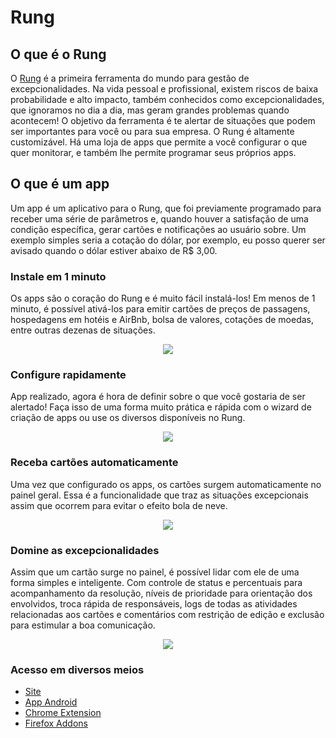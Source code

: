 # Rung

## O que é o Rung

O [Rung](https://www.rung.com.br) é a primeira ferramenta do mundo para gestão de excepcionalidades.
Na vida pessoal e profissional, existem riscos de baixa probabilidade e alto impacto, também conhecidos como excepcionalidades, que ignoramos no dia a dia, mas geram grandes problemas quando acontecem! O objetivo da ferramenta é te alertar de situações que podem ser importantes
para você ou para sua empresa. O Rung é altamente customizável. Há uma loja
de apps que permite a você configurar o que quer monitorar, e também lhe
permite programar seus próprios apps.

## O que é um app

Um app é um aplicativo para o Rung, que foi previamente programado
para receber uma série de parâmetros e, quando houver a satisfação de
uma condição específica, gerar cartões e notificações ao usuário sobre. Um exemplo
simples seria a cotação do dólar, por exemplo, eu posso querer ser avisado
quando o dólar estiver abaixo de R$ 3,00.

### Instale em 1 minuto

Os apps são o coração do Rung e é muito fácil instalá-los! Em menos de 1 minuto, é possível ativá-los para emitir cartões de preços de passagens, hospedagens em hotéis e AirBnb, bolsa de valores, cotações de moedas, entre outras dezenas de situações.

<p align="center">
<img src="https://www.rung.com.br/imgs/como-funciona-1-pt-br.jpg">
</p>

### Configure rapidamente
App realizado, agora é hora de definir sobre o que você gostaria de ser alertado! Faça isso de uma forma muito prática e rápida com o wizard de criação de apps ou use os diversos disponíveis no Rung.

<p align="center">
<img src="https://www.rung.com.br/imgs/como-funciona-2-pt-br.jpg">
</p>

### Receba cartões automaticamente
Uma vez que configurado os apps, os cartões surgem automaticamente no painel geral. Essa é a funcionalidade que traz as situações excepcionais assim que ocorrem para evitar o efeito bola de neve.

<p align="center">
<img src="https://www.rung.com.br/imgs/como-funciona-3-pt-br.jpg">
</p>

### Domine as excepcionalidades
Assim que um cartão surge no painel, é possível lidar com ele de uma forma simples e inteligente. Com controle de status e percentuais para acompanhamento da resolução, níveis de prioridade para orientação dos envolvidos, troca rápida de responsáveis, logs de todas as atividades relacionadas aos cartões e comentários com restrição de edição e exclusão para estimular a boa comunicação.
<p align="center">
<img src="https://www.rung.com.br/imgs/como-funciona-4-pt-br.jpg">
</p>

### Acesso em diversos meios

* [Site](https://www.rung.com.br)
* [App Android](https://play.google.com/store/apps/details?id=br.com.rung&hl=pt_BR)
* [Chrome Extension](https://chrome.google.com/webstore/detail/rung/kgaphiibalhbgjbpimdblejjpgfhepad)
* [Firefox Addons](https://addons.mozilla.org/pt-BR/firefox/addon/rung/)
